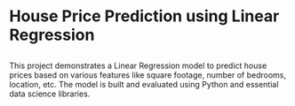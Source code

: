 # House Price Prediction using Linear Regression

## 
This project demonstrates a Linear Regression model to predict house prices based on various features like square footage, number of bedrooms, location, etc. The model is built and evaluated using Python and essential data science libraries.

